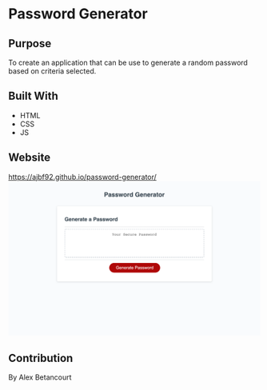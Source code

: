 # Password Generator

## Purpose
To create an application that can be use to generate a random password based on criteria selected.

## Built With
* HTML
* CSS
* JS

## Website
https://ajbf92.github.io/password-generator/
![ScreenShot](develop/assets/passwordGenerator.png)

## Contribution
By Alex Betancourt
